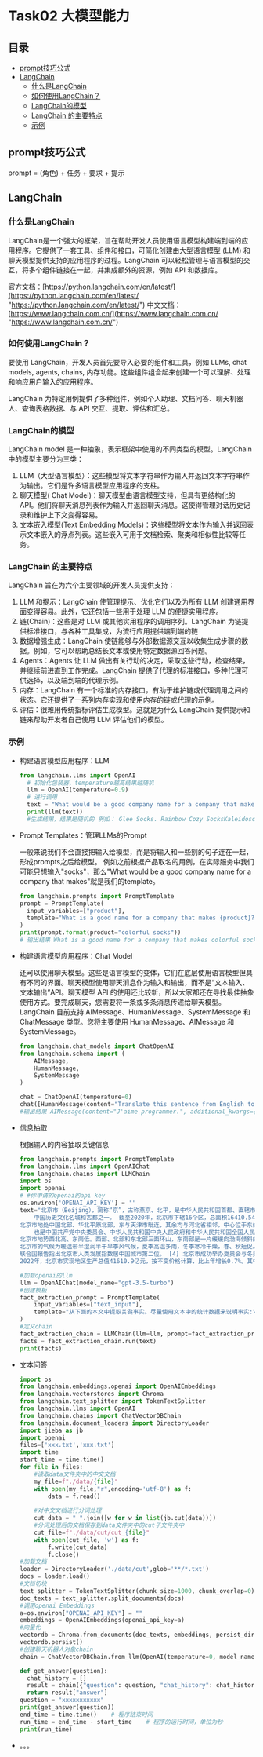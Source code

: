 # Task02 大模型能力

## 目录

-   [prompt技巧公式](#prompt技巧公式)
-   [LangChain](#LangChain)
    -   [什么是LangChain](#什么是LangChain)
    -   [如何使用LangChain？](#如何使用LangChain)
    -   [LangChain的模型](#LangChain的模型)
    -   [LangChain 的主要特点](#LangChain-的主要特点)
    -   [示例](#示例)

## prompt技巧公式

prompt = (角色) + 任务 + 要求 + 提示

## LangChain

### 什么是LangChain

LangChain是一个强大的框架，旨在帮助开发人员使用语言模型构建端到端的应用程序。它提供了一套工具、组件和接口，可简化创建由大型语言模型 (LLM) 和聊天模型提供支持的应用程序的过程。LangChain 可以轻松管理与语言模型的交互，将多个组件链接在一起，并集成额外的资源，例如 API 和数据库。

官方文档：[https://python.langchain.com/en/latest/](https://python.langchain.com/en/latest/ "https://python.langchain.com/en/latest/")
中文文档：[https://www.langchain.com.cn/](https://www.langchain.com.cn/ "https://www.langchain.com.cn/")

### 如何使用LangChain？

要使用 LangChain，开发人员首先要导入必要的组件和工具，例如 LLMs, chat models, agents, chains, 内存功能。这些组件组合起来创建一个可以理解、处理和响应用户输入的应用程序。

LangChain 为特定用例提供了多种组件，例如个人助理、文档问答、聊天机器人、查询表格数据、与 API 交互、提取、评估和汇总。

### LangChain的模型

LangChain model 是一种抽象，表示框架中使用的不同类型的模型。LangChain 中的模型主要分为三类：

1.  LLM（大型语言模型）：这些模型将文本字符串作为输入并返回文本字符串作为输出。它们是许多语言模型应用程序的支柱。
2.  聊天模型( Chat Model)：聊天模型由语言模型支持，但具有更结构化的 API。他们将聊天消息列表作为输入并返回聊天消息。这使得管理对话历史记录和维护上下文变得容易。
3.  文本嵌入模型(Text Embedding Models)：这些模型将文本作为输入并返回表示文本嵌入的浮点列表。这些嵌入可用于文档检索、聚类和相似性比较等任务。

### LangChain 的主要特点

LangChain 旨在为六个主要领域的开发人员提供支持：

1.  LLM 和提示：LangChain 使管理提示、优化它们以及为所有 LLM 创建通用界面变得容易。此外，它还包括一些用于处理 LLM 的便捷实用程序。
2.  链(Chain)：这些是对 LLM 或其他实用程序的调用序列。LangChain 为链提供标准接口，与各种工具集成，为流行应用提供端到端的链
3.  数据增强生成：LangChain 使链能够与外部数据源交互以收集生成步骤的数据。例如，它可以帮助总结长文本或使用特定数据源回答问题。
4.  Agents：Agents 让 LLM 做出有关行动的决定，采取这些行动，检查结果，并继续前进直到工作完成。LangChain 提供了代理的标准接口，多种代理可供选择，以及端到端的代理示例。
5.  内存：LangChain 有一个标准的内存接口，有助于维护链或代理调用之间的状态。它还提供了一系列内存实现和使用内存的链或代理的示例。
6.  评估：很难用传统指标评估生成模型。这就是为什么 LangChain 提供提示和链来帮助开发者自己使用 LLM 评估他们的模型。

### 示例

-   构建语言模型应用程序：LLM
    ```python
    from langchain.llms import OpenAI
      # 初始化包装器，temperature越高结果越随机
      llm = OpenAI(temperature=0.9)
      # 进行调用
      text = "What would be a good company name for a company that makes colorful socks?"
      print(llm(text))
      #生成结果，结果是随机的 例如： Glee Socks. Rainbow Cozy SocksKaleidoscope Socks.

    ```
-   Prompt Templates：管理LLMs的Prompt

    一般来说我们不会直接把输入给模型，而是将输入和一些别的句子连在一起，形成prompts之后给模型。
    例如之前根据产品取名的用例，在实际服务中我们可能只想输入"socks"，那么"What would be a good company name for a company that makes"就是我们的template。
    ```python
    from langchain.prompts import PromptTemplate
    prompt = PromptTemplate(
      input_variables=["product"],
      template="What is a good name for a company that makes {product}?",
    )
    print(prompt.format(product="colorful socks"))
    # 输出结果 What is a good name for a company that makes colorful socks?

    ```
-   构建语言模型应用程序：Chat Model

    还可以使用聊天模型。这些是语言模型的变体，它们在底层使用语言模型但具有不同的界面。聊天模型使用聊天消息作为输入和输出，而不是“文本输入、文本输出”API。聊天模型 API 的使用还比较新，所以大家都还在寻找最佳抽象使用方式。要完成聊天，您需要将一条或多条消息传递给聊天模型。LangChain 目前支持 AIMessage、HumanMessage、SystemMessage 和 ChatMessage 类型。您将主要使用 HumanMessage、AIMessage 和 SystemMessage。
    ```python
    from langchain.chat_models import ChatOpenAI
    from langchain.schema import (
        AIMessage,
        HumanMessage,
        SystemMessage
    )

    chat = ChatOpenAI(temperature=0)
    chat([HumanMessage(content="Translate this sentence from English to French. I love programming.")])
    #输出结果 AIMessage(content="J'aime programmer.", additional_kwargs={})
    ```
-   信息抽取

    根据输入的内容抽取关键信息
    ```python
    from langchain.prompts import PromptTemplate
    from langchain.llms import OpenAIChat
    from langchain.chains import LLMChain
    import os
    import openai
    # #你申请的openai的api key
    os.environ['OPENAI_API_KEY'] = ''
    text="北京市（Beijing），简称“京”，古称燕京、北平，是中华人民共和国首都、直辖市、国家中心城市、超大城市，国务院批复确定的中国政治中心、文化中心、国际交往中心、科技创新中心， \
        中国历史文化名城和古都之一。 截至2020年，北京市下辖16个区，总面积16410.54平方千米。  2022年末，北京市常住人口2184.3万人。 \
    北京市地处中国北部、华北平原北部，东与天津市毗连，其余均与河北省相邻，中心位于东经116°20′、北纬39°56′，是世界著名古都和现代化国际城市， \
        也是中国共产党中央委员会、中华人民共和国中央人民政府和中华人民共和国全国人民代表大会常务委员会所在地。\
    北京市地势西北高、东南低。西部、北部和东北部三面环山，东南部是一片缓缓向渤海倾斜的平原。境内流经的主要河流有：永定河、潮白河、北运河、拒马河等，\
    北京市的气候为暖温带半湿润半干旱季风气候，夏季高温多雨，冬季寒冷干燥，春、秋短促。北京被世界城市研究机构GaWC评为世界一线城市，  \
    联合国报告指出北京市人类发展指数居中国城市第二位。 [4] 北京市成功举办夏奥会与冬奥会，成为全世界第一个“双奥之城”。 \
    2022年，北京市实现地区生产总值41610.9亿元，按不变价格计算，比上年增长0.7%。其中，第一产业增加值111.5亿元，下降1.6%；第二产业增加值6605.1亿元，下降11.4%；第三产业增加值34894.3亿元，增长3.4%。"

    #加载openai的llm
    llm = OpenAIChat(model_name="gpt-3.5-turbo")
    #创建模板
    fact_extraction_prompt = PromptTemplate(
        input_variables=["text_input"],
        template="从下面的本文中提取关键事实。尽量使用文本中的统计数据来说明事实:\n\n {text_input}"
    )
    #定义chain
    fact_extraction_chain = LLMChain(llm=llm, prompt=fact_extraction_prompt)
    facts = fact_extraction_chain.run(text)
    print(facts)

    ```
-   文本问答
    ```python
    import os
    from langchain.embeddings.openai import OpenAIEmbeddings
    from langchain.vectorstores import Chroma
    from langchain.text_splitter import TokenTextSplitter
    from langchain.llms import OpenAI
    from langchain.chains import ChatVectorDBChain
    from langchain.document_loaders import DirectoryLoader
    import jieba as jb
    import openai
    files=['xxx.txt','xxx.txt']
    import time
    start_time = time.time()  
    for file in files:
        #读取data文件夹中的中文文档
        my_file=f"./data/{file}"
        with open(my_file,"r",encoding='utf-8') as f:  
            data = f.read()
        
        #对中文文档进行分词处理
        cut_data = " ".join([w for w in list(jb.cut(data))])
        #分词处理后的文档保存到data文件夹中的cut子文件夹中
        cut_file=f"./data/cut/cut_{file}"
        with open(cut_file, 'w') as f:   
            f.write(cut_data)
            f.close()
    #加载文档
    loader = DirectoryLoader('./data/cut',glob='**/*.txt')
    docs = loader.load()
    #文档切块
    text_splitter = TokenTextSplitter(chunk_size=1000, chunk_overlap=0)
    doc_texts = text_splitter.split_documents(docs)
    #调用openai Embeddings
    a=os.environ["OPENAI_API_KEY"] = ""
    embeddings = OpenAIEmbeddings(openai_api_key=a)
    #向量化
    vectordb = Chroma.from_documents(doc_texts, embeddings, persist_directory="./data/cut")
    vectordb.persist()
    #创建聊天机器人对象chain
    chain = ChatVectorDBChain.from_llm(OpenAI(temperature=0, model_name="gpt-3.5-turbo"), vectordb, return_source_documents=True)

    def get_answer(question):
      chat_history = []
      result = chain({"question": question, "chat_history": chat_history})
      return result["answer"]
    question = "xxxxxxxxxxx"
    print(get_answer(question))
    end_time = time.time()    # 程序结束时间
    run_time = end_time - start_time    # 程序的运行时间，单位为秒
    print(run_time)

    ```
-   。。。

